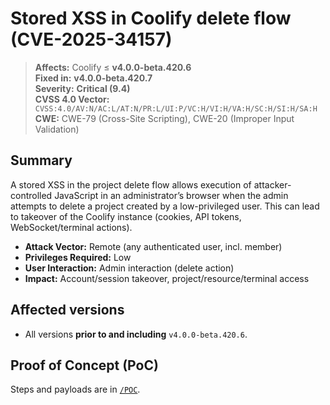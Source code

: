# Stored XSS in Coolify delete flow (CVE-2025-34157)
 
> **Affects:** Coolify ≤ **v4.0.0-beta.420.6**  
> **Fixed in:** **v4.0.0-beta.420.7**  
> **Severity:** **Critical (9.4)**  
> **CVSS 4.0 Vector:** `CVSS:4.0/AV:N/AC:L/AT:N/PR:L/UI:P/VC:H/VI:H/VA:H/SC:H/SI:H/SA:H`  
> **CWE:** CWE-79 (Cross-Site Scripting), CWE-20 (Improper Input Validation)




## Summary
A stored XSS in the project delete flow allows execution of attacker-controlled JavaScript in an administrator’s browser when the admin attempts to delete a project created by a low-privileged user. This can lead to takeover of the Coolify instance (cookies, API tokens, WebSocket/terminal actions).

- **Attack Vector:** Remote (any authenticated user, incl. member)
- **Privileges Required:** Low
- **User Interaction:** Admin interaction (delete action)
- **Impact:** Account/session takeover, project/resource/terminal access

## Affected versions
- All versions **prior to and including** `v4.0.0-beta.420.6`.

## Proof of Concept (PoC)
Steps and payloads are in [`/POC`](./POC).



